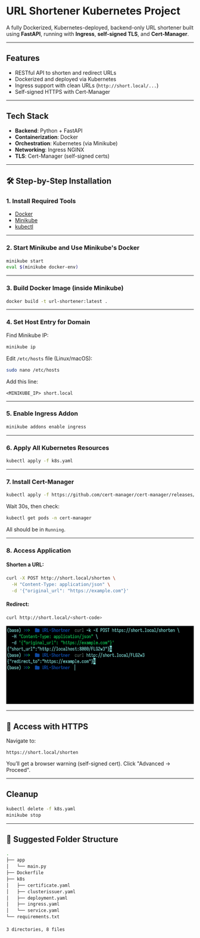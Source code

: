 # URL Shortener Kubernetes Project

A fully Dockerized, Kubernetes-deployed, backend-only URL shortener built using **FastAPI**, running with **Ingress**, **self-signed TLS**, and **Cert-Manager**.

---

## Features

* RESTful API to shorten and redirect URLs
* Dockerized and deployed via Kubernetes
* Ingress support with clean URLs (`http://short.local/...`)
* Self-signed HTTPS with Cert-Manager

---

## Tech Stack

* **Backend**: Python + FastAPI
* **Containerization**: Docker
* **Orchestration**: Kubernetes (via Minikube)
* **Networking**: Ingress NGINX
* **TLS**: Cert-Manager (self-signed certs)

---

## 🛠️ Step-by-Step Installation

### 1. Install Required Tools

* [Docker](https://docs.docker.com/get-docker/)
* [Minikube](https://minikube.sigs.k8s.io/docs/start/)
* [kubectl](https://kubernetes.io/docs/tasks/tools/)

---

### 2. Start Minikube and Use Minikube's Docker

```bash
minikube start
eval $(minikube docker-env)
```

---

### 3. Build Docker Image (inside Minikube)

```bash
docker build -t url-shortener:latest .
```

---

### 4. Set Host Entry for Domain

Find Minikube IP:

```bash
minikube ip
```

Edit `/etc/hosts` file (Linux/macOS):

```bash
sudo nano /etc/hosts
```

Add this line:

```
<MINIKUBE_IP> short.local
```

---

### 5. Enable Ingress Addon

```bash
minikube addons enable ingress
```

---

### 6. Apply All Kubernetes Resources

```bash
kubectl apply -f k8s.yaml
```

---

### 7. Install Cert-Manager

```bash
kubectl apply -f https://github.com/cert-manager/cert-manager/releases/download/v1.14.2/cert-manager.yaml
```

Wait 30s, then check:

```bash
kubectl get pods -n cert-manager
```

All should be in `Running`.

---

### 8. Access Application

#### Shorten a URL:

```bash
curl -X POST http://short.local/shorten \
  -H "Content-Type: application/json" \
  -d '{"original_url": "https://example.com"}'
```

#### Redirect:

```bash
curl http://short.local/<short-code>
```

![Output](./asset.png)

---

## 🔐 Access with HTTPS

Navigate to:

```url
https://short.local/shorten
```

You’ll get a browser warning (self-signed cert). Click "Advanced → Proceed".

---

## Cleanup

```bash
kubectl delete -f k8s.yaml
minikube stop
```

---

## 📁 Suggested Folder Structure

```bash
.
├── app
│   └── main.py
├── Dockerfile
├── k8s
│   ├── certificate.yaml
│   ├── clusterissuer.yaml
│   ├── deployment.yaml
│   ├── ingress.yaml
│   └── service.yaml
└── requirements.txt

3 directories, 8 files
```
